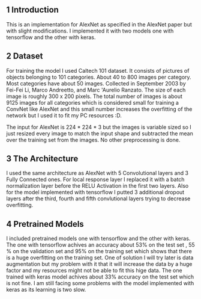 ## 1	Introduction

This is an implementation for AlexNet as specified in the AlexNet paper but with slight modifications. I implemented it with two models one with tensorflow and the other with keras.

## 2	Dataset

For training the model I used Caltech 101 dataset. It consists of pictures of objects belonging to 101 categories. About 40 to 800 images per category. Most categories have about 50 images. Collected in September 2003 by Fei-Fei Li, Marco Andreetto, and Marc 'Aurelio Ranzato.  The size of each image is roughly 300 x 200 pixels. The total number of images is about 9125 images for all categories which is considered small for training a ConvNet like AlexNet and this small number increases the overfitting of the network but I used it to fit my PC resources :D.

The input for AlexNet is 224 * 224 * 3 but the images is variable sized so I just resized every image to match the input shape and subtracted the mean over the training set from the images. No other preprocessing is done.

## 3 	The Architecture

I used the same architecture as AlexNet with 5 Convolutional layers and 3 Fully Connected ones. For local response layer I replaced it with a batch normalization layer before the RELU Activation in the first two layers. Also for the model implemented with tensorflow I putted 3 additional dropout layers after  the third, fourth and fifth convlutional layers trying to decrease overfitting.

## 4	Pretrained Models

I included pretrained models one with tensorflow and the other with keras. The one with tensorflow achives an accuracy about 53% on the test set , 55 % on the validation set and 95% on the training set which shows that there is a huge overfitting on the training set. One of solution I will try later is data augmentation but my problem with it that it will increase the data by a huge factor and my resources might not be able to fit this hige data. The one trained with keras model achives about 33% accuracy on the test set which is not fine. I am still facing some problems with the model implemented with keras as its learning is two slow. 
